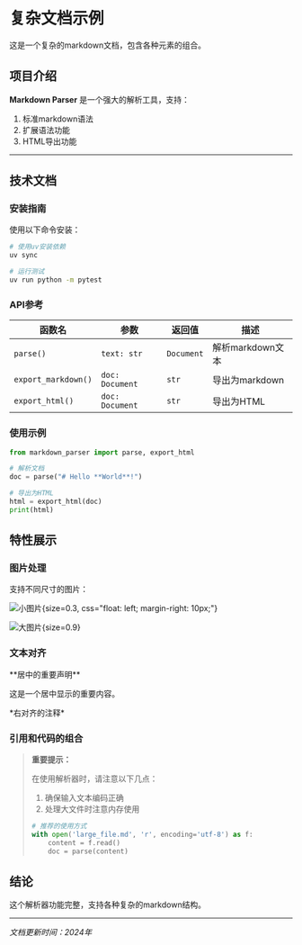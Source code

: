 # 复杂文档示例

这是一个复杂的markdown文档，包含各种元素的组合。

## 项目介绍

**Markdown Parser** 是一个强大的解析工具，支持：

1. 标准markdown语法
2. 扩展语法功能
3. HTML导出功能

---

## 技术文档

### 安装指南

使用以下命令安装：

```bash install.sh
# 使用uv安装依赖
uv sync

# 运行测试
uv run python -m pytest
```

### API参考

| 函数名 | 参数 | 返回值 | 描述 |
|--------|------|--------|------|
| `parse()` | `text: str` | `Document` | 解析markdown文本 |
| `export_markdown()` | `doc: Document` | `str` | 导出为markdown |
| `export_html()` | `doc: Document` | `str` | 导出为HTML |

### 使用示例

```python example.py
from markdown_parser import parse, export_html

# 解析文档
doc = parse("# Hello **World**!")

# 导出为HTML
html = export_html(doc)
print(html)
```

## 特性展示

### 图片处理

支持不同尺寸的图片：

![小图片](bee.jpeg){size=0.3, css="float: left; margin-right: 10px;"}

![大图片](bee.jpeg){size=0.9}

### 文本对齐

<Align center>
**居中的重要声明**

这是一个居中显示的重要内容。
</Align>

<Align right>
*右对齐的注释*
</Align>

### 引用和代码的组合

> **重要提示：**
> 
> 在使用解析器时，请注意以下几点：
> 
> 1. 确保输入文本编码正确
> 2. 处理大文件时注意内存使用
> 
> ```python
> # 推荐的使用方式
> with open('large_file.md', 'r', encoding='utf-8') as f:
>     content = f.read()
>     doc = parse(content)
> ```

## 结论

这个解析器功能完整，支持各种复杂的markdown结构。

---

*文档更新时间：2024年* 